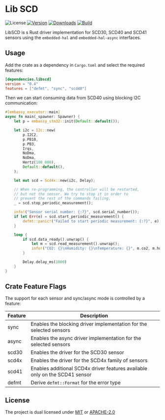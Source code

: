 # Lib SCD

![License](https://img.shields.io/crates/l/libscd)
[![Version](https://img.shields.io/crates/v/libscd)](https://crates.io/crates/libscd)
[![Downloads](https://img.shields.io/crates/d/libscd)](https://crates.io/crates/libscd)
[![Build](https://img.shields.io/github/actions/workflow/status/SvetlinZarev/libscd/run_tests.yml)](https://github.com/SvetlinZarev/libscd/actions)

LibSCD is s Rust driver implementation for SCD30, SCD40 and SCD41 sensors
using the `embedded-hal` and `embedded-hal-async` interfaces.

## Usage

Add the crate as a dependency in `Cargo.toml` and select the required features:

```toml
[dependencies.libscd]
version = "0.4"
features = ["defmt", "sync", "scd40"]
```

Then we can start consuming data from SCD40 using blocking I2C communication:

```rust
#[embassy_executor::main]
async fn main(_spawner: Spawner) {
    let p = embassy_stm32::init(Default::default());

    let i2c = I2c::new(
        p.I2C2,
        p.PB10,
        p.PB3,
        Irqs,
        NoDma,
        NoDma,
        Hertz(100_000),
        Default::default(),
    );

    let mut scd = Scd4x::new(i2c, Delay);

    // When re-programming, the controller will be restarted,
    // but not the sensor. We try to stop it in order to
    // prevent the rest of the commands failing.
    _ = scd.stop_periodic_measurement();

    info!("Sensor serial number: {:?}", scd.serial_number());
    if let Err(e) = scd.start_periodic_measurement() {
        defmt::panic!("Failed to start periodic measurement: {:?}", e);
    }

    loop {
        if scd.data_ready().unwrap() {
            let m = scd.read_measurement().unwrap();
            info!("CO2: {}\nHumidity: {}\nTemperature: {}", m.co2, m.humidity, m.temperature)
        }

        Delay.delay_ms(1000)
    }
}
```

## Crate Feature Flags

The support for each sensor and sync/async mode is controlled by a feature:

| Feature | Description                                                                 |
|---------|-----------------------------------------------------------------------------|
| sync    | Enables the blocking driver implementation for the selected sensors         |
| async   | Enables the async driver implementation for the selected sensors            |
| scd30   | Enables the driver for the SCD30 sensor                                     |
| scd4x   | Enables the driver for the SCD4x family of sensors                          |
| scd41   | Enables additional SCD4x driver features available only on the SCD41 sensor |
| defmt   | Derive `defmt::Format` for the error type                                   |

## License

The project is dual licensed under [MIT](https://opensource.org/licenses/MIT)
or [APACHE-2.0](https://opensource.org/licenses/Apache-2.0)
